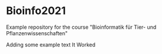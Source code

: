 # Bioinfo2021
Example repository for the course "Bioinformatik für Tier- und Pflanzenwissenschaften" 

Adding some example text 
It Worked